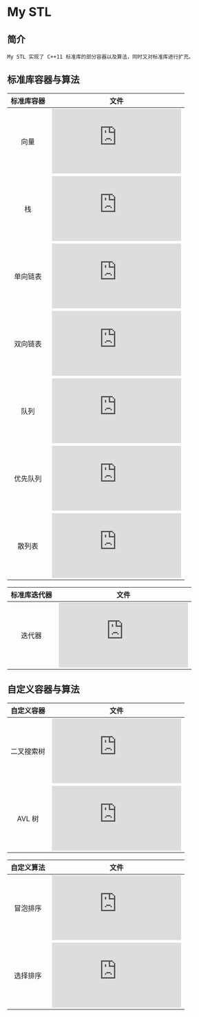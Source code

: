 My STL
====
## 简介
	My STL 实现了 C++11 标准库的部分容器以及算法，同时又对标准库进行扩充。

## 标准库容器与算法
|  标准库容器   |       文件        |
|:-------:|:-----------------:|
|向量     |![vector.hpp](https://github.com/senlinzhan/mystl/blob/master/vector.hpp)|
|栈       |![stack.hpp](https://github.com/senlinzhan/mystl/blob/master/stack.hpp)|
|单向链表 |![forward_list.hpp](https://github.com/senlinzhan/mystl/blob/master/forward_list.hpp)|
|双向链表 |![list.hpp](https://github.com/senlinzhan/mystl/blob/master/list.hpp)|
|队列     |![queue.hpp](https://github.com/senlinzhan/mystl/blob/master/queue.hpp)|
|优先队列 |![priority_queue.hpp](https://github.com/senlinzhan/mystl/blob/master/priority_queue.hpp)|
|散列表|![unordered_set.hpp](https://github.com/senlinzhan/mystl/blob/master/unordered_set.hpp)|

| 标准库迭代器 |       文件        |
|:-----------:|:-----------------:|
|   迭代器     |![iterator.hpp](https://github.com/senlinzhan/mystl/blob/master/iterator.hpp)|

## 自定义容器与算法
| 自定义容器 |       文件        |
|:-------:|:-----------------:|
|二叉搜索树|![binary_tree.hpp](https://github.com/senlinzhan/mystl/blob/master/binary_tree.hpp)|
|AVL 树|![avl_tree.hpp](https://github.com/senlinzhan/mystl/blob/master/avl_tree.hpp)|


| 自定义算法 |       文件        |
|:-------:|:-----------------:|
|冒泡排序|![sort.hpp](https://github.com/senlinzhan/mystl/blob/master/sort.hpp)|
|选择排序|![sort.hpp](https://github.com/senlinzhan/mystl/blob/master/sort.hpp)|

